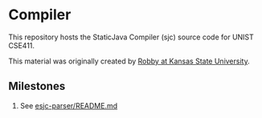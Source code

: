 # Compiler

This repository hosts the StaticJava Compiler (sjc) source code for UNIST CSE411. 

This material was originally created by [Robby at Kansas State University](http://robby.santoslab.org/).   

## Milestones

1. See [esjc-parser/README.md](esjc-parser/README.md)
